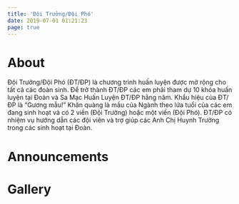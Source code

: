 ```yaml
---
title: 'Đội Trưởng/Đội Phó'
date: 2019-07-01 01:21:23
page: true
---
```


# About
Đội Trưởng/Đội Phó (ĐT/ĐP) là chương trình huấn luyện được mở rộng cho
tất cả các đoàn sinh. Để trở thành ĐT/ĐP các em phải tham dự 10 khóa
huấn luyện tại Đoàn và Sa Mạc Huấn Luyện ĐT/ĐP hằng năm. Khẩu hiệu
của ĐT/ĐP là “Gương mẫu!” Khăn quàng là mầu của Ngành theo lứa tuổi
của các em đang sinh hoạt và có 2 viền (Đội Trưởng) hoặc một viền (Đội
Phó). ĐT/ĐP có nhiệm vụ hướng dẫn các đội viên và trợ giúp các Anh Chị
Huynh Trưởng trong các sinh hoạt tại Đoàn.

# Announcements

# Gallery
